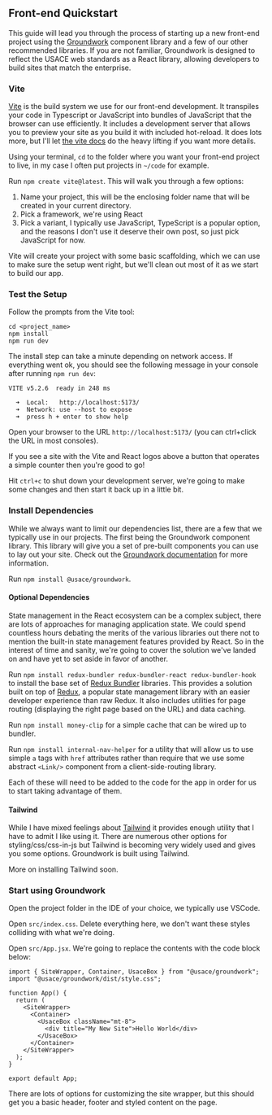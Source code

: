 ## Front-end Quickstart

This guide will lead you through the process of starting up a new front-end project using the [Groundwork](https://usace.github.io/groundwork/) component library and a few of our other recommended libraries.  If you are not familiar, Groundwork is designed to reflect the USACE web standards as a React library, allowing developers to build sites that match the enterprise.

### Vite

[Vite](https://vitejs.dev) is the build system we use for our front-end development.  It transpiles your code in Typescript or JavaScript into bundles of JavaScript that the browser can use efficiently.  It includes a development server that allows you to preview your site as you build it with included hot-reload.  It does lots more, but I'll let [the vite docs](https://vitejs.dev/guide/why.html) do the heavy lifting if you want more details.

Using your terminal, `cd` to the folder where you want your front-end project to live, in my case I often put projects in `~/code` for example.

Run `npm create vite@latest`. This will walk you through a few options:

1. Name your project, this will be the enclosing folder name that will be created in your current directory.
2. Pick a framework, we're using React
3. Pick a variant, I typically use JavaScript, TypeScript is a popular option, and the reasons I don't use it deserve their own post, so just pick JavaScript for now.

Vite will create your project with some basic scaffolding, which we can use to make sure the setup went right, but we'll clean out most of it as we start to build our app.

### Test the Setup

Follow the prompts from the Vite tool:

```
cd <project_name>
npm install
npm run dev
```

The install step can take a minute depending on network access. If everything went ok, you should see the following message in your console after running `npm run dev`:

```
VITE v5.2.6  ready in 248 ms

  ➜  Local:   http://localhost:5173/
  ➜  Network: use --host to expose
  ➜  press h + enter to show help
```

Open your browser to the URL `http://localhost:5173/` (you can ctrl+click the URL in most consoles).

If you see a site with the Vite and React logos above a button that operates a simple counter then you're good to go!

Hit `ctrl+c` to shut down your development server, we're going to make some changes and then start it back up in a little bit.

### Install Dependencies

While we always want to limit our dependencies list, there are a few that we typically use in our projects.  The first being the Groundwork component library.  This library will give you a set of pre-built components you can use to lay out your site.  Check out the [Groundwork documentation](https://usace.github.io/groundwork/) for more information.

Run `npm install @usace/groundwork`.

#### Optional Dependencies

State management in the React ecosystem can be a complex subject, there are lots of approaches for managing application state.  We could spend countless hours debating the merits of the various libraries out there not to mention the built-in state management features provided by React. So in the interest of time and sanity, we're going to cover the solution we've landed on and have yet to set aside in favor of another.

Run `npm install redux-bundler redux-bundler-react redux-bundler-hook` to install the base set of [Redux Bundler](https://reduxbundler.com) libraries.  This provides a solution built on top of [Redux](https://redux.js.org/), a popular state management library with an easier developer experience than raw Redux.  It also includes utilities for page routing (displaying the right page based on the URL) and data caching.  

Run `npm install money-clip` for a simple cache that can be wired up to bundler.

Run `npm install internal-nav-helper` for a utility that will allow us to use simple `a` tags with `href` attributes rather than require that we use some abstract `<Link/>` component from a client-side-routing library.

Each of these will need to be added to the code for the app in order for us to start taking advantage of them.

#### Tailwind

While I have mixed feelings about [Tailwind](https://tailwindcss.com/) it provides enough utility that I have to admit I like using it.  There are numerous other options for styling/css/css-in-js but Tailwind is becoming very widely used and gives you some options.  Groundwork is built using Tailwind.  

More on installing Tailwind soon.

### Start using Groundwork

Open the project folder in the IDE of your choice, we typically use VSCode.

Open `src/index.css`. Delete everything here, we don't want these styles colliding with what we're doing.

Open `src/App.jsx`. We're going to replace the contents with the code block below:

```
import { SiteWrapper, Container, UsaceBox } from "@usace/groundwork";
import "@usace/groundwork/dist/style.css";

function App() {
  return (
    <SiteWrapper>
      <Container>
        <UsaceBox className="mt-8">
          <div title="My New Site">Hello World</div>
        </UsaceBox>
      </Container>
    </SiteWrapper>
  );
}

export default App;
```

There are lots of options for customizing the site wrapper, but this should get you a basic header, footer and styled content on the page.
